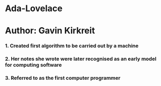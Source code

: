 # Ada-Lovelace
# Author: Gavin Kirkreit
### 1. Created first algorithm to be carried out by a machine
### 2. Her notes she wrote were later recognised as an early model for computing software
### 3. Referred to as the first computer programmer
